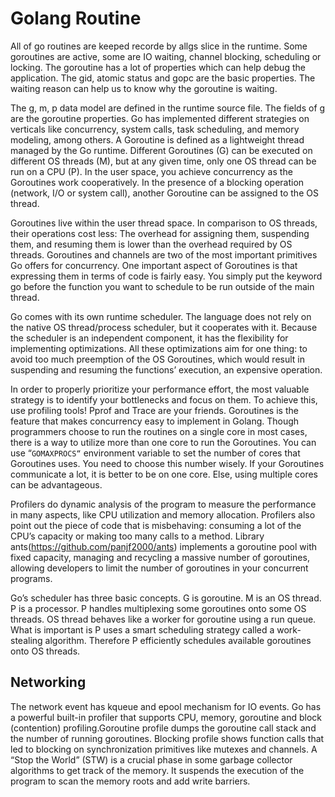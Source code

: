 # Golang Routine

All of go routines are keeped recorde by allgs slice in the runtime. Some goroutines are active, some are IO waiting, channel blocking, scheduling or locking. The goroutine has a lot of properties which can help debug the application. The gid, atomic status and gopc are the basic properties. The waiting reason can help us to know why the goroutine is waiting. 

The g, m, p data model are defined in the runtime source file. The fields of g are the goroutine properties. Go has implemented different strategies on verticals like concurrency, system calls, task scheduling, and memory modeling, among others. A Goroutine is defined as a lightweight thread managed by the Go runtime. Different Goroutines (G) can be executed on different OS threads (M), but at any given time, only one OS thread can be run on a CPU (P). In the user space, you achieve concurrency as the Goroutines work cooperatively. In the presence of a blocking operation (network, I/O or system call), another Goroutine can be assigned to the OS thread.

Goroutines live within the user thread space. In comparison to OS threads, their operations cost less: The overhead for assigning them, suspending them, and resuming them is lower than the overhead required by OS threads. Goroutines and channels are two of the most important primitives Go offers for concurrency. One important aspect of Goroutines is that expressing them in terms of code is fairly easy. You simply put the keyword go before the function you want to schedule to be run outside of the main thread.

Go comes with its own runtime scheduler. The language does not rely on the native OS thread/process scheduler, but it cooperates with it. Because the scheduler is an independent component, it has the flexibility for implementing optimizations. All these optimizations aim for one thing: to avoid too much preemption of the OS Goroutines, which would result in suspending and resuming the functions’ execution, an expensive operation.

In order to properly prioritize your performance effort, the most valuable strategy is to identify your bottlenecks and focus on them. To achieve this, use profiling tools! Pprof and Trace are your friends. Goroutines is the feature that makes concurrency easy to implement in Golang. Though programmers choose to run the routines on a single core in most cases, there is a way to utilize more than one core to run the Goroutines. You can use “`GOMAXPROCS“` environment variable to set the number of cores that Goroutines uses. You need to choose this number wisely. If your Goroutines communicate a lot, it is better to be on one core. Else, using multiple cores can be advantageous.

Profilers do dynamic analysis of the program to measure the performance in many aspects, like CPU utilization and memory allocation. Profilers also point out the piece of code that is misbehaving: consuming a lot of the CPU’s capacity or making too many calls to a method. Library ants(https://github.com/panjf2000/ants) implements a goroutine pool with fixed capacity, managing and recycling a massive number of goroutines, allowing developers to limit the number of goroutines in your concurrent programs.

Go’s scheduler has three basic concepts. G is goroutine. M is an OS thread. P is a processor. P handles multiplexing some goroutines onto some OS threads. OS thread behaves like a worker for goroutine using a run queue. What is important is P uses a smart scheduling strategy called a work-stealing algorithm. Therefore P efficiently schedules available goroutines onto OS threads. 

## Networking

The network event has kqueue and epool mechanism for IO events. Go has a powerful built-in profiler that supports CPU, memory, goroutine and block (contention) profiling.Goroutine profile dumps the goroutine call stack and the number of running goroutines. Blocking profile shows function calls that led to blocking on synchronization primitives like mutexes and channels. A “Stop the World” (STW) is a crucial phase in some garbage collector algorithms to get track of the memory. It suspends the execution of the program to scan the memory roots and add write barriers.
